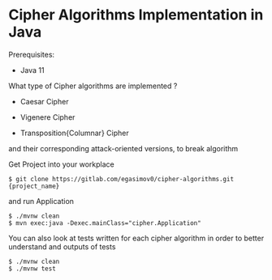 # Cipher Algorithms Implementation in Java

Prerequisites:
- Java 11 

What type of Cipher algorithms are implemented ?

- Caesar Cipher 

- Vigenere Cipher

- Transposition{Columnar} Cipher

and their corresponding attack-oriented versions, to break algorithm

Get Project into your workplace
``` 
$ git clone https://gitlab.com/egasimov0/cipher-algorithms.git {project_name}
```

and run Application
``` 
$ ./mvnw clean
$ mvn exec:java -Dexec.mainClass="cipher.Application"

```
You can also look at tests written for each cipher algorithm in order to better understand
and outputs of tests
``` 
$ ./mvnw clean
$ ./mvnw test
```